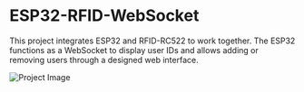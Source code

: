 # ESP32-RFID-WebSocket

This project integrates ESP32 and RFID-RC522 to work together. The ESP32 functions as a WebSocket to display user IDs and allows adding or removing users through a designed web interface.

![Project Image](image8.png)